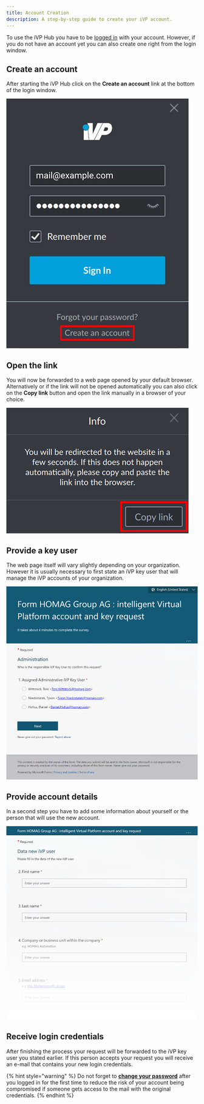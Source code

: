 ```yaml
---
title: Account Creation
description: A step-by-step guide to create your iVP account.
---
```


To use the iVP Hub you have to be [logged in](./login.md) with your account. However, if you do not have an account yet you can also create one right from the login window.

## Create an account
After starting the iVP Hub click on the __Create an account__ link at the bottom of the login window.

![iVP Hub Account Management - Create an account](../../../.gitbook/assets/hub_account_management_creation.png)

## Open the link
You will now be forwarded to a web page opened by your default browser. Alternatively or if the link will not be opened automatically you can also click on the __Copy link__ button and open the link manually in a browser of your choice.

![iVP Hub Account Management - Open the link](../../../.gitbook/assets/hub_account_management_link.png)

## Provide a key user
The web page itself will vary slightly depending on your organization. However it is usually necessary to first state an iVP key user that will manage the iVP accounts of your organization.

![iVP Hub Account Management - Provide a key user](../../../.gitbook/assets/hub_account_management_responsible.png)

## Provide account details
In a second step you have to add some information about yourself or the person that will use the new account.

![iVP Hub Account Management - Provide account details](../../../.gitbook/assets/hub_account_management_details.png)

## Receive login credentials
After finishing the process your request will be forwarded to the iVP key user you stated earlier. If this person accepts your request you will receive an e-mail that contains your new login credentials.

{% hint style="warning" %}
Do not forget to [__change your password__](./reset-account-password.md) after you logged in for the first time to reduce the risk of your account being compromised if someone gets access to the mail with the original credentials.
{% endhint %}